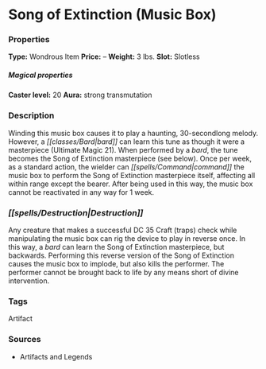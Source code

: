 ﻿---
Title: "Song of Extinction (Music Box)"
Type: "Wondrous Item"
Price: "–"
Weight: "3 lbs."
Slot: "Slotless"
Caster level: "20"
Aura: "strong transmutation"
Description: |
  "Winding this music box causes it to play a haunting, 30-secondlong melody. However, a bard can learn this tune as though it were a masterpiece (_Ultimate Magic_ 21). When performed by a bard, the tune becomes the _Song of Extinction_ masterpiece (see below). Once per week, as a standard action, the wielder can command the music box to perform the _Song of Extinction_ masterpiece itself, affecting all within range except the bearer. After being used in this way, the music box cannot be reactivated in any way for 1 week."
Destruction: |
  "Any creature that makes a successful DC 35 Craft (traps) check while manipulating the music box can rig the device to play in reverse once. In this way, a bard can learn the _Song of Extinction_ masterpiece, but backwards. Performing this reverse version of the _Song of Extinction_ causes the music box to implode, but also kills the performer. The performer cannot be brought back to life by any means short of divine intervention."
Sources: "['Artifacts and Legends']"
---

# Song of Extinction (Music Box)

### Properties

**Type:** Wondrous Item **Price:** – **Weight:** 3 lbs. **Slot:** Slotless

##### Magical properties

**Caster level:** 20 **Aura:** strong transmutation

### Description

Winding this music box causes it to play a haunting, 30-secondlong melody. However, a _[[classes/Bard|bard]]_ can learn this tune as though it were a masterpiece (Ultimate Magic 21). When performed by a _bard_, the tune becomes the Song of Extinction masterpiece (see below). Once per week, as a standard action, the wielder can _[[spells/Command|command]]_ the music box to perform the Song of Extinction masterpiece itself, affecting all within range except the bearer. After being used in this way, the music box cannot be reactivated in any way for 1 week.

### _[[spells/Destruction|Destruction]]_

Any creature that makes a successful DC 35 Craft (traps) check while manipulating the music box can rig the device to play in reverse once. In this way, a _bard_ can learn the Song of Extinction masterpiece, but backwards. Performing this reverse version of the Song of Extinction causes the music box to implode, but also kills the performer. The performer cannot be brought back to life by any means short of divine intervention.

### Tags

Artifact

### Sources

* Artifacts and Legends